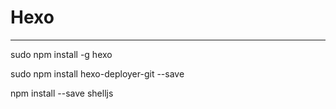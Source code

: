 # Hexo

----------------

sudo npm install -g hexo

sudo npm install hexo-deployer-git --save

npm install --save shelljs

